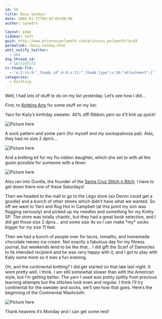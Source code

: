 ```yaml
---
id: 58
title: Busy Sunday!
date: 2005-01-17T09:49:03+00:00
author: synedra

layout: page
sidebar: left
guid: http://www.princesspolymath.com/princess_polymath/?p=58
permalink: /busy-sunday.html
aktt_notify_twitter:
  - yes
dsq_thread_id:
  - 1877197173
tc-thumb-fld:
  - 'a:2:{s:9:"_thumb_id";b:0;s:11:"_thumb_type";s:10:"attachment";}'
categories:
  - Knitting
---
```

Well, I had lots of stuff to do on my list yesterday. Let&#8217;s see how I did&#8230;
  
First, to [Knitting Arts](http://www.goknit.com/) for some stuff on my list:
  
Yarn for Kaily&#8217;s birthday sweater. 40% off! Ribbon yarn so it&#8217;ll knit up quick!
  
![Picture here](http://www.perlgoddess.com/blog/images/kaily_yarn.jpg)
  
A sock pattern and some yarn (for myself and my sockapalooza pal). Alas, they had no size 2 dpn&#8217;s&#8230;
  
![Picture here](http://www.perlgoddess.com/blog/images/socks.jpg)
  
And a knitting kit for my flu-ridden daughter, which she set to with all the gusto possible for someone with a fever:
  
![Picture here](http://www.perlgoddess.com/blog/images/kit.jpg)
  
Also ran into Gunilla, the founder of the [Santa Cruz Stitch n Bitch](http://www.artyoucanwear.com/stitchnbitch/). I have to get down there one of these Saturdays!
  
Then we headed to the mall to go to the Lego store (so Devon could get a goodie) and a bunch of other stores which didn&#8217;t have what we wanted. So off we went to Yarn and Rug Hut in Campbell (at this point my son was flagging seriously) and picked up my needles and something for my Knitty SP. The store was totally chaotic, but they had a great book selection, and I did get those size 2 dpns&#8230; and some size 4s so I can make \*my\* socks bigger for my size 11 feet.
  
Then we had a bunch of people over for tacos, tomalito, and homemade chocolate reeses ice cream. Not exactly a fabulous day for my fitness journal, but weekends tend to be like that&#8230; I did gift the Scarf of Damocles to its intended recipient and he was very happy with it, and I got to play with Kaily some more so it was a fun evening.
  
Oh, and the continental knitting? I did get started on that late last night. It went pretty well, I think. I am still somewhat slower than with the American style, but I&#8217;m getting better. The yarn I used was pretty splitty from previous learning attempts but the stitches look even and regular. I think I&#8217;ll try continental for the sweater and socks, we&#8217;ll see how that goes. Here&#8217;s the beginning of the Continental Washcloth:
  
![Picture here](http://www.perlgoddess.com/blog/images/cont_wash.jpg)
  
Thank heavens it&#8217;s Monday and I can get some rest!